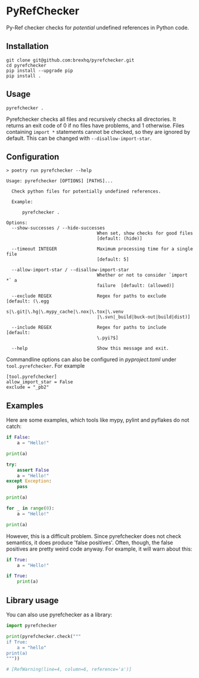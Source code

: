# PyRefChecker

Py-Ref checker checks for _potential_ undefined references in Python code.

## Installation

```
git clone git@github.com:brexhq/pyrefchecker.git
cd pyrefchecker
pip install --upgrade pip
pip install .
```

## Usage

```
pyrefchecker .
```

Pyrefchecker checks all files and recursively checks all directories. It returns an exit code of 0 if no files have problems, and 1 otherwise.
Files containing `import *` statements cannot be checked, so they are ignored by default. This can be changed with `--disallow-import-star`.

## Configuration

```
> poetry run pyrefchecker --help

Usage: pyrefchecker [OPTIONS] [PATHS]...

  Check python files for potentially undefined references.

  Example:

      pyrefchecker .

Options:
  --show-successes / --hide-successes
                                  When set, show checks for good files
                                  [default: (hide)]

  --timeout INTEGER               Maximum processing time for a single file
                                  [default: 5]

  --allow-import-star / --disallow-import-star
                                  Whether or not to consider `import *` a
                                  failure  [default: (allowed)]

  --exclude REGEX                 Regex for paths to exclude  [default: (\.egg
                                  s|\.git|\.hg|\.mypy_cache|\.nox|\.tox|\.venv
                                  |\.svn|_build|buck-out|build|dist)]

  --include REGEX                 Regex for paths to include  [default:
                                  \.pyi?$]

  --help                          Show this message and exit.
```

Commandline options can also be configured in _pyproject.toml_ under `tool.pyrefchecker`. For example

```
[tool.pyrefchecker]
allow_import_star = False
exclude = "_pb2"

```

## Examples

Here are some examples, which tools like mypy, pylint and pyflakes do not catch:

```py
if False:
    a = "Hello!"

print(a)
```

```py
try:
    assert False
    a = "Hello!"
except Exception:
    pass

print(a)
```

```py
for _ in range(0):
    a = "Hello!"

print(a)
```

However, this is a difficult problem. Since pyrefchecker does not check semantics, it does produce 'false positives'. Often, though,
the false positives are pretty weird code anyway. For example, it will warn about this:


```py
if True:
    a = "Hello!"

if True:
    print(a) 
```

## Library usage

You can also use pyrefchecker as a library:

```py
import pyrefchecker

print(pyrefchecker.check("""
if True:
    a = "hello"
print(a)
"""))

# [RefWarning(line=4, column=6, reference='a')]
```
